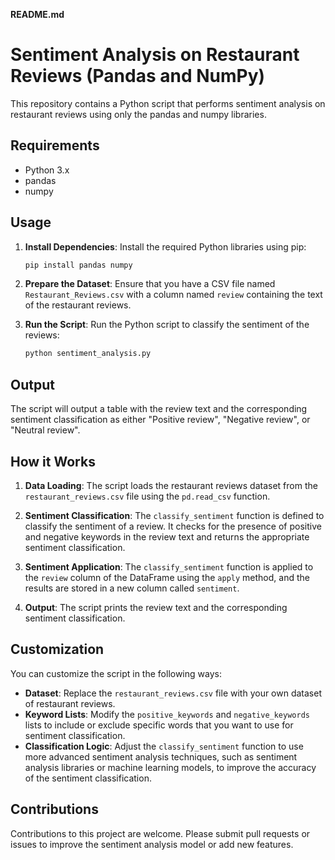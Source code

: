 

**README.md**

# Sentiment Analysis on Restaurant Reviews (Pandas and NumPy)

This repository contains a Python script that performs sentiment analysis on restaurant reviews using only the pandas and numpy libraries.

## Requirements

- Python 3.x
- pandas
- numpy

## Usage

1. **Install Dependencies**: Install the required Python libraries using pip:

   ```bash
   pip install pandas numpy
   ```

2. **Prepare the Dataset**: Ensure that you have a CSV file named `Restaurant_Reviews.csv` with a column named `review` containing the text of the restaurant reviews.

3. **Run the Script**: Run the Python script to classify the sentiment of the reviews:

   ```bash
   python sentiment_analysis.py
   ```

## Output

The script will output a table with the review text and the corresponding sentiment classification as either "Positive review", "Negative review", or "Neutral review".

## How it Works

1. **Data Loading**: The script loads the restaurant reviews dataset from the `restaurant_reviews.csv` file using the `pd.read_csv` function.

2. **Sentiment Classification**: The `classify_sentiment` function is defined to classify the sentiment of a review. It checks for the presence of positive and negative keywords in the review text and returns the appropriate sentiment classification.

3. **Sentiment Application**: The `classify_sentiment` function is applied to the `review` column of the DataFrame using the `apply` method, and the results are stored in a new column called `sentiment`.

4. **Output**: The script prints the review text and the corresponding sentiment classification.

## Customization

You can customize the script in the following ways:

- **Dataset**: Replace the `restaurant_reviews.csv` file with your own dataset of restaurant reviews.
- **Keyword Lists**: Modify the `positive_keywords` and `negative_keywords` lists to include or exclude specific words that you want to use for sentiment classification.
- **Classification Logic**: Adjust the `classify_sentiment` function to use more advanced sentiment analysis techniques, such as sentiment analysis libraries or machine learning models, to improve the accuracy of the sentiment classification.

## Contributions

Contributions to this project are welcome. Please submit pull requests or issues to improve the sentiment analysis model or add new features.
